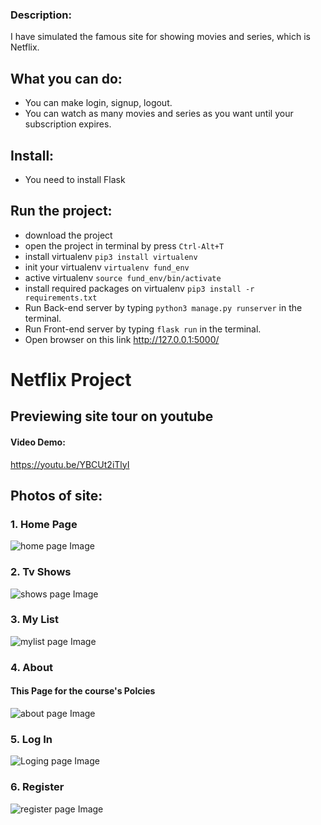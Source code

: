 ### Description:

I have simulated the famous site for showing movies and series, which is Netflix.

## What you can do:

* You can make login, signup, logout.
* You can watch as many movies and series as you want until your subscription expires.

## Install:

* You need to install Flask

## Run the project: 

* download the project 
* open the project in terminal by press `Ctrl-Alt+T`
* install virtualenv `pip3 install virtualenv` 
* init your virtualenv `virtualenv fund_env`
* active virtualenv `source fund_env/bin/activate`
* install required packages on virtualenv `pip3 install -r requirements.txt`
* Run Back-end server by typing `python3 manage.py runserver` in the terminal.
* Run Front-end server by typing `flask run` in the terminal.
* Open browser on this link http://127.0.0.1:5000/


# Netflix Project 
## Previewing site tour on youtube
#### Video Demo:
https://youtu.be/YBCUt2iTlyI

## Photos of site: 

### 1. Home Page
![home page Image](https://github.com/hanimohsen31/CS50-Netflix-Flask/static/readme/home.jpg)

### 2. Tv Shows
![shows page Image](https://github.com/hanimohsen31/CS50-Netflix-Flask/static/readme/shows.jpg)

### 3. My List
![mylist page Image](https://github.com/hanimohsen31/CS50-Netflix-Flask/static/readme/mylist.jpg)

### 4. About
#### This Page for the course's Polcies
![about page Image](https://github.com/hanimohsen31/CS50-Netflix-Flask/static/readme/about.jpg)

### 5. Log In
![Loging page Image](https://github.com/hanimohsen31/CS50-Netflix-Flask/static/readme/login.jpg)

### 6. Register
![register page Image](https://github.com/hanimohsen31/CS50-Netflix-Flask/static/readme/register.jpg)

